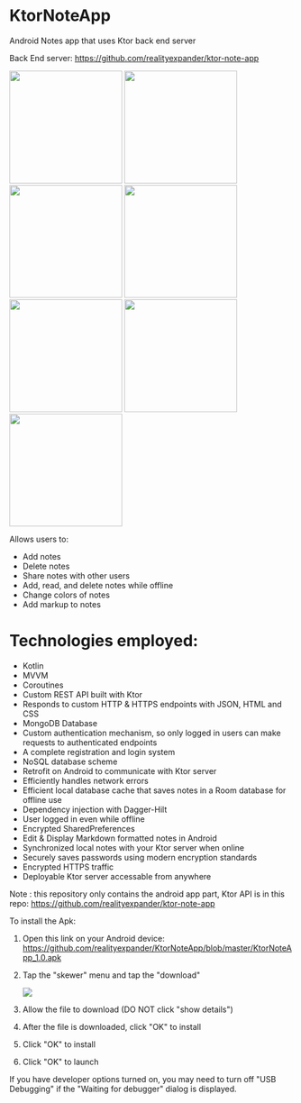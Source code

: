 # KtorNoteApp
Android Notes app that uses Ktor back end server

Back End server: https://github.com/realityexpander/ktor-note-app

[<img src="https://user-images.githubusercontent.com/5157474/180708684-10c5e065-ad66-466a-8212-7942192952ae.png" width="200"/>](https://user-images.githubusercontent.com/5157474/180708684-10c5e065-ad66-466a-8212-7942192952ae.png)
[<img src="https://user-images.githubusercontent.com/5157474/180708820-5c73b5d2-a149-4948-8597-964ee16ec360.png" width="200"/>](https://user-images.githubusercontent.com/5157474/180708820-5c73b5d2-a149-4948-8597-964ee16ec360.png)
[<img src="https://user-images.githubusercontent.com/5157474/180708928-b93d1c9b-46c7-42c4-842f-b709f45f017b.png" width="200"/>](https://user-images.githubusercontent.com/5157474/180708928-b93d1c9b-46c7-42c4-842f-b709f45f017b.png)
[<img src="https://user-images.githubusercontent.com/5157474/180709033-9ce0813c-3733-4a53-a2fd-a6fba771830e.png" width="200"/>](https://user-images.githubusercontent.com/5157474/180709033-9ce0813c-3733-4a53-a2fd-a6fba771830e.png)
[<img src="https://user-images.githubusercontent.com/5157474/180709143-5088d696-3da6-42c3-828d-2617104b3179.png" width="200"/>](https://user-images.githubusercontent.com/5157474/180709143-5088d696-3da6-42c3-828d-2617104b3179.png)
[<img src="https://user-images.githubusercontent.com/5157474/180709243-02091594-ceb4-4c4d-a3dd-3b8ebaa6f2a0.png" width="200"/>](https://user-images.githubusercontent.com/5157474/180709243-02091594-ceb4-4c4d-a3dd-3b8ebaa6f2a0.png)
[<img src="https://user-images.githubusercontent.com/5157474/180709312-f6cd2742-6eac-4f64-9e17-af682c82f428.png" width="200"/>](https://user-images.githubusercontent.com/5157474/180709312-f6cd2742-6eac-4f64-9e17-af682c82f428.png)

Allows users to:
- Add notes
- Delete notes
- Share notes with other users
- Add, read, and delete notes while offline
- Change colors of notes
- Add markup to notes

# Technologies employed:

* Kotlin 
* MVVM
* Coroutines
* Custom REST API built with Ktor
* Responds to custom HTTP & HTTPS endpoints with JSON, HTML and CSS
* MongoDB Database
* Custom authentication mechanism, so only logged in users can make requests to authenticated endpoints
* A complete registration and login system
* NoSQL database scheme
* Retrofit on Android to communicate with Ktor server
* Efficiently handles network errors
* Efficient local database cache that saves notes in a Room database for offline use
* Dependency injection with Dagger-Hilt
* User logged in even while offline
* Encrypted SharedPreferences
* Edit & Display Markdown formatted notes in Android
* Synchronized local notes with your Ktor server when online
* Securely saves passwords using modern encryption standards
* Encrypted HTTPS traffic
* Deployable Ktor server accessable from anywhere

Note : this repository only contains the android app part, Ktor API is in this repo: https://github.com/realityexpander/ktor-note-app

To install the Apk:

1. Open this link on your Android device:
   https://github.com/realityexpander/KtorNoteApp/blob/master/KtorNoteApp_1.0.apk
2. Tap the "skewer" menu and tap the "download"

   [![](https://user-images.githubusercontent.com/5157474/147434050-57102a30-af32-46ed-a90b-d94e0c4a4f35.jpg)]()
3. Allow the file to download (DO NOT click "show details")
4. After the file is downloaded, click "OK" to install
5. Click "OK" to install
6. Click "OK" to launch

If you have developer options turned on, you may need to turn off "USB Debugging" if the "Waiting for debugger" dialog is displayed.
